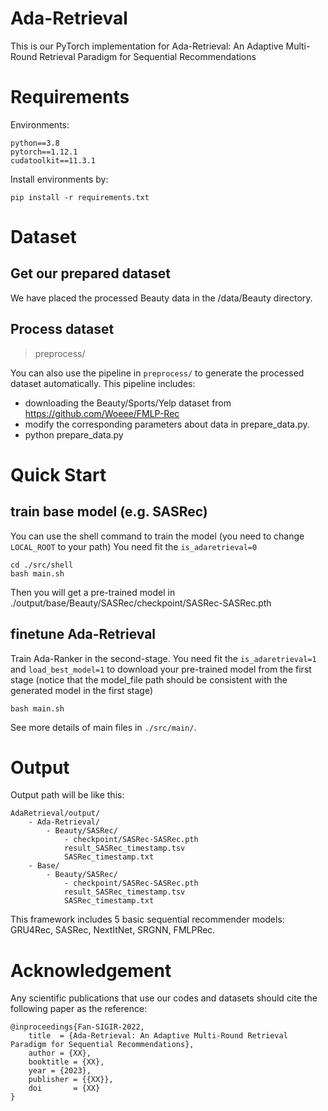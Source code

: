 # Ada-Retrieval

This is our PyTorch implementation for Ada-Retrieval: An Adaptive Multi-Round Retrieval Paradigm for Sequential
Recommendations

# Requirements
Environments:
```
python==3.8
pytorch==1.12.1
cudatoolkit==11.3.1
```
Install environments by:
```
pip install -r requirements.txt
```

# Dataset
## Get our prepared dataset
We have placed the processed Beauty data in the /data/Beauty directory.

## Process dataset
> preprocess/

You can also use the pipeline in `preprocess/` to generate the processed dataset automatically. This pipeline includes:
- downloading the Beauty/Sports/Yelp dataset from https://github.com/Woeee/FMLP-Rec
- modify the corresponding parameters about data in prepare_data.py.
- python prepare_data.py


# Quick Start

## train base model (e.g. SASRec)
You can use the shell command to train the model (you need to change `LOCAL_ROOT` to your path)
You need fit the `is_adaretrieval=0`
```
cd ./src/shell
bash main.sh
```
Then you will get a pre-trained model in ./output/base/Beauty/SASRec/checkpoint/SASRec-SASRec.pth

## finetune Ada-Retrieval

Train Ada-Ranker in the second-stage.
You need fit the `is_adaretrieval=1` and `load_best_model=1` to download your pre-trained model from the first stage
(notice that the model_file path should be consistent with the generated model in the first stage)

```
bash main.sh
```

See more details of main files in `./src/main/`.

# Output
Output path will be like this:
```
AdaRetrieval/output/
    - Ada-Retrieval/
        - Beauty/SASRec/
            - checkpoint/SASRec-SASRec.pth
            result_SASRec_timestamp.tsv
            SASRec_timestamp.txt
    - Base/
        - Beauty/SASRec/
            - checkpoint/SASRec-SASRec.pth
            result_SASRec_timestamp.tsv
            SASRec_timestamp.txt
```


This framework includes 5 basic sequential recommender models: GRU4Rec, SASRec, NextItNet, SRGNN, FMLPRec.

# Acknowledgement
Any scientific publications that use our codes and datasets should cite the following paper as the reference:
```
@inproceedings{Fan-SIGIR-2022,
    title  = {Ada-Retrieval: An Adaptive Multi-Round Retrieval Paradigm for Sequential Recommendations},
    author = {XX},
    booktitle = {XX},
    year = {2023},
    publisher = {{XX}},
    doi       = {XX}
}
```

